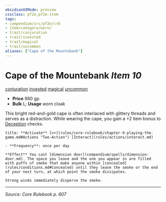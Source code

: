 ```yaml
---
obsidianUIMode: preview
cssclass: pf2e,pf2e-item
tags:
- compendium/src/pf2e/crb
- item/category/worn/
- trait/conjuration
- trait/invested
- trait/magical
- trait/uncommon
aliases: ["Cape of the Mountebank"]
---
```

# Cape of the Mountebank *Item 10*  
[conjuration](conjuration.md "Conjuration School Trait")  [invested](invested.md "Invested Item Trait")  [magical](magical.md "Magical Item Trait")  [uncommon](uncommon.md "Uncommon Rarity Trait")  

- **Price** 980 gp
- **Bulk** L; **Usage** worn cloak

This bright red-and-gold cape is often interlaced with glittery threads and serves as a distraction. While wearing the cape, you gain a +2 item bonus to [Deception](skills.md#Deception) checks.

```ad-embed-ability
title: **Activate** [>>](rules/core-rulebook/chapter-9-playing-the-game.md#Actions "Two-Action") [Interact](rules/actions/interact.md)

- **Frequency**: once per day

**Effect** You cast [dimension door](compendium/spells/dimension-door.md). The space you leave and the one you appear in are filled with puffs of smoke that make anyone within [concealed](rules/conditions.md#Concealed) until they leave the smoke or the end of your next turn, at which point the smoke dissipates.

Strong winds immediately disperse the smoke.
```


---
*Source: Core Rulebook p. 607*